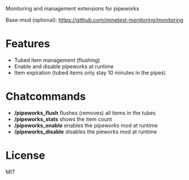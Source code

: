 
Monitoring and management extensions for pipeworks

Base-mod (optional): https://github.com/minetest-monitoring/monitoring

# Features

* Tubed item management (flushing)
* Enable and disable pipeworks at runtime
* Item expiration (tubed items only stay 10 minutes in the pipes)

# Chatcommands

* **/pipeworks_flush** flushes (removes) all items in the tubes
* **/pipeworks_stats** shows the item count
* **/pipeworks_enable** enables the pipeworks mod at runtime
* **/pipeworks_disable** disables the pieworks mod at runtime

# License

MIT
